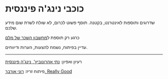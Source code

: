 # כוכבי נינג'ה פיננסית

שדרוגים ותוספות לאינטרנט, בקטנה. תוסף פשוט לכרום, לא שולח לשרת שום מידע שלכם.

כרגע רק תוספת ל[מחשבון השכר של מלם](https://www.malam-payroll.com/%D7%9E%D7%97%D7%A9%D7%91%D7%95%D7%9F-%D7%A9%D7%9B%D7%A8)

עדיין בפיתוח, נשמח להצעות, הערות ודיווחים.

---

רעיון ואפיון: [נתי אהרונוביץ', נינג'ה פיננסית](facebook.com/nathan.aharonovich/)

פיתוח זריז: [רוני אורבך, Really Good](https://reallygood.co.il?utm_campaign=fininja)

